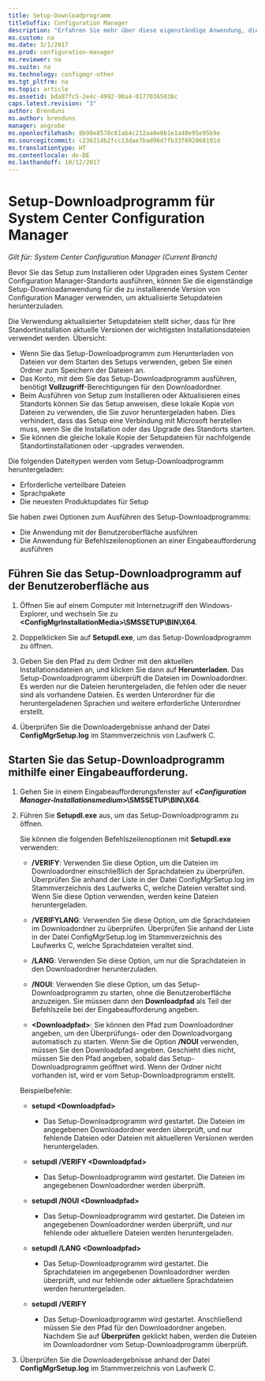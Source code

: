 ```yaml
---
title: Setup-Downloadprogramm
titleSuffix: Configuration Manager
description: "Erfahren Sie mehr über diese eigenständige Anwendung, die sicherstellen soll, dass Ihre Standortinstallation aktuelle Versionen der wichtigsten Installationsdateien verwendet."
ms.custom: na
ms.date: 3/1/2017
ms.prod: configuration-manager
ms.reviewer: na
ms.suite: na
ms.technology: configmgr-other
ms.tgt_pltfrm: na
ms.topic: article
ms.assetid: bda87fc5-2e4c-4992-98a4-01770365038c
caps.latest.revision: "3"
author: Brenduns
ms.author: brenduns
manager: angrobe
ms.openlocfilehash: 8b98e8578c61ab4c212aa0e0b1e1a40e95e95b9e
ms.sourcegitcommit: c236214b2fcc13dae7bad96d7fb33f692868191d
ms.translationtype: HT
ms.contentlocale: de-DE
ms.lasthandoff: 10/12/2017
---
```

# <a name="setup-downloader-for-system-center-configuration-manager"></a>Setup-Downloadprogramm für System Center Configuration Manager

*Gilt für: System Center Configuration Manager (Current Branch)*

Bevor Sie das Setup zum Installieren oder Upgraden eines System Center Configuration Manager-Standorts ausführen, können Sie die eigenständige Setup-Downloadanwendung für die zu installierende Version von Configuration Manager verwenden, um aktualisierte Setupdateien herunterzuladen.  

Die Verwendung aktualisierter Setupdateien stellt sicher, dass für Ihre Standortinstallation aktuelle Versionen der wichtigsten Installationsdateien verwendet werden. Übersicht:   
-   Wenn Sie das Setup-Downloadprogramm zum Herunterladen von Dateien vor dem Starten des Setups verwenden, geben Sie einen Ordner zum Speichern der Dateien an.  
-   Das Konto, mit dem Sie das Setup-Downloadprogramm ausführen, benötigt **Vollzugriff**-Berechtigungen für den Downloadordner.  
-   Beim Ausführen von Setup zum Installieren oder Aktualisieren eines Standorts können Sie das Setup anweisen, diese lokale Kopie von Dateien zu verwenden, die Sie zuvor heruntergeladen haben. Dies verhindert, dass das Setup eine Verbindung mit Microsoft herstellen muss, wenn Sie die Installation oder das Upgrade des Standorts starten.  
-   Sie können die gleiche lokale Kopie der Setupdateien für nachfolgende Standortinstallationen oder -upgrades verwenden.  

Die folgenden Dateitypen werden vom Setup-Downloadprogramm heruntergeladen:  
-   Erforderliche verteilbare Dateien  
-   Sprachpakete  
-   Die neuesten Produktupdates für Setup  

Sie haben zwei Optionen zum Ausführen des Setup-Downloadprogramms:
- Die Anwendung mit der Benutzeroberfläche ausführen
- Die Anwendung für Befehlszeilenoptionen an einer Eingabeaufforderung ausführen


## <a name="run-setup-downloader-with-the-user-interface"></a>Führen Sie das Setup-Downloadprogramm auf der Benutzeroberfläche aus  

1.  Öffnen Sie auf einem Computer mit Internetzugriff den Windows-Explorer, und wechseln Sie zu **&lt;ConfigMgrInstallationMedia\>\SMSSETUP\BIN\X64**.  

2.  Doppelklicken Sie auf **Setupdl.exe**, um das Setup-Downloadprogramm zu öffnen.   

3. Geben Sie den Pfad zu dem Ordner mit den aktuellen Installationsdateien an, und klicken Sie dann auf **Herunterladen**. Das Setup-Downloadprogramm überprüft die Dateien im Downloadordner. Es werden nur die Dateien heruntergeladen, die fehlen oder die neuer sind als vorhandene Dateien. Es werden Unterordner für die heruntergeladenen Sprachen und weitere erforderliche Unterordner erstellt.  

4.  Überprüfen Sie die Downloadergebnisse anhand der Datei **ConfigMgrSetup.log** im Stammverzeichnis von Laufwerk C.  

## <a name="run-setup-downloader-from-a-command-prompt"></a>Starten Sie das Setup-Downloadprogramm mithilfe einer Eingabeaufforderung.  

1.  Gehen Sie in einem Eingabeaufforderungsfenster auf **&lt;*Configuration Manager-Installationsmedium*\>\SMSSETUP\BIN\X64**.   

2.  Führen Sie **Setupdl.exe** aus, um das Setup-Downloadprogramm zu öffnen.

    Sie können die folgenden Befehlszeilenoptionen mit **Setupdl.exe** verwenden:   

    -   **/VERIFY**: Verwenden Sie diese Option, um die Dateien im Downloadordner einschließlich der Sprachdateien zu überprüfen. Überprüfen Sie anhand der Liste in der Datei ConfigMgrSetup.log im Stammverzeichnis des Laufwerks C, welche Dateien veraltet sind. Wenn Sie diese Option verwenden, werden keine Dateien heruntergeladen.  

    -   **/VERIFYLANG**: Verwenden Sie diese Option, um die Sprachdateien im Downloadordner zu überprüfen. Überprüfen Sie anhand der Liste in der Datei ConfigMgrSetup.log im Stammverzeichnis des Laufwerks C, welche Sprachdateien veraltet sind.

    -   **/LANG**: Verwenden Sie diese Option, um nur die Sprachdateien in den Downloadordner herunterzuladen.  

    -   **/NOUI**: Verwenden Sie diese Option, um das Setup-Downloadprogramm zu starten, ohne die Benutzeroberfläche anzuzeigen. Sie müssen dann den **Downloadpfad** als Teil der Befehlszeile bei der Eingabeaufforderung angeben.  

    -   **&lt;Downloadpfad\>**: Sie können den Pfad zum Downloadordner angeben, um den Überprüfungs- oder den Downloadvorgang automatisch zu starten. Wenn Sie die Option **/NOUI** verwenden, müssen Sie den Downloadpfad angeben. Geschieht dies nicht, müssen Sie den Pfad angeben, sobald das Setup-Downloadprogramm geöffnet wird. Wenn der Ordner nicht vorhanden ist, wird er vom Setup-Downloadprogramm erstellt.  

    Beispielbefehle:

    -   **setupd &lt;Downloadpfad\>**  

        -   Das Setup-Downloadprogramm wird gestartet. Die Dateien im angegebenen Downloadordner werden überprüft, und nur fehlende Dateien oder Dateien mit aktuelleren Versionen werden heruntergeladen.     

    -   **setupdl /VERIFY &lt;Downloadpfad\>**  

        -   Das Setup-Downloadprogramm wird gestartet. Die Dateien im angegebenen Downloadordner werden überprüft.  

    -   **setupdl /NOUI &lt;Downloadpfad\>**  

        -   Das Setup-Downloadprogramm wird gestartet. Die Dateien im angegebenen Downloadordner werden überprüft, und nur fehlende oder aktuellere Dateien werden heruntergeladen.  

    -   **setupdl /LANG &lt;Downloadpfad\>**  

        -   Das Setup-Downloadprogramm wird gestartet. Die Sprachdateien im angegebenen Downloadordner werden überprüft, und nur fehlende oder aktuellere Sprachdateien werden heruntergeladen.  

    -   **setupdl /VERIFY**  

        -   Das Setup-Downloadprogramm wird gestartet. Anschließend müssen Sie den Pfad für den Downloadordner angeben. Nachdem Sie auf **Überprüfen** geklickt haben, werden die Dateien im Downloadordner vom Setup-Downloadprogramm überprüft.  

3.  Überprüfen Sie die Downloadergebnisse anhand der Datei **ConfigMgrSetup.log** im Stammverzeichnis von Laufwerk C.
